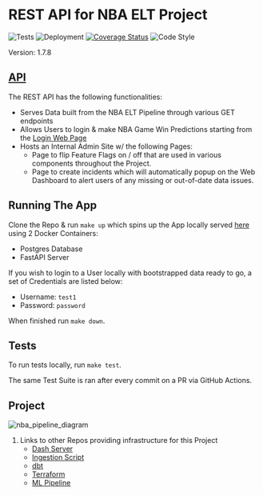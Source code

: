 # REST API for NBA ELT Project
![Tests](https://github.com/jyablonski/nba_elt_rest_api/actions/workflows/test.yaml/badge.svg) ![Deployment](https://github.com/jyablonski/nba_elt_rest_api/actions/workflows/deploy.yaml/badge.svg) [![Coverage Status](https://coveralls.io/repos/github/jyablonski/nba_elt_rest_api/badge.svg?branch=master)](https://coveralls.io/github/jyablonski/nba_elt_rest_api?branch=master) ![Code Style](https://img.shields.io/badge/code%20style-black-000000.svg)

Version: 1.7.8

## [API](https://api.jyablonski.dev)

The REST API has the following functionalities:
- Serves Data built from the NBA ELT Pipeline through various GET endpoints
- Allows Users to login & make NBA Game Win Predictions starting from the [Login Web Page](https://api.jyablonski.dev/login)
- Hosts an Internal Admin Site w/ the following Pages:
  -  Page to flip Feature Flags on / off that are used in various components throughout the Project.
  -  Page to create incidents which will automatically popup on the Web Dashboard to alert users of any missing or out-of-date data issues.

## Running The App
Clone the Repo & run `make up` which spins up the App locally served [here](http://localhost:8080/) using 2 Docker Containers:
- Postgres Database
- FastAPI Server

If you wish to login to a User locally with bootstrapped data ready to go, a set of Credentials are listed below:
- Username: `test1`
- Password: `password`

When finished run `make down`.

## Tests
To run tests locally, run `make test`.

The same Test Suite is ran after every commit on a PR via GitHub Actions.

## Project
![nba_pipeline_diagram](https://github.com/jyablonski/nba_elt_rest_api/assets/16946556/12d00fcf-1d5a-4ced-a392-b7a8de239ff2)

1. Links to other Repos providing infrastructure for this Project
    * [Dash Server](https://github.com/jyablonski/nba_elt_dashboard)
    * [Ingestion Script](https://github.com/jyablonski/python_docker)
    * [dbt](https://github.com/jyablonski/nba_elt_dbt)
    * [Terraform](https://github.com/jyablonski/aws_terraform)
    * [ML Pipeline](https://github.com/jyablonski/nba_elt_mlflow)
